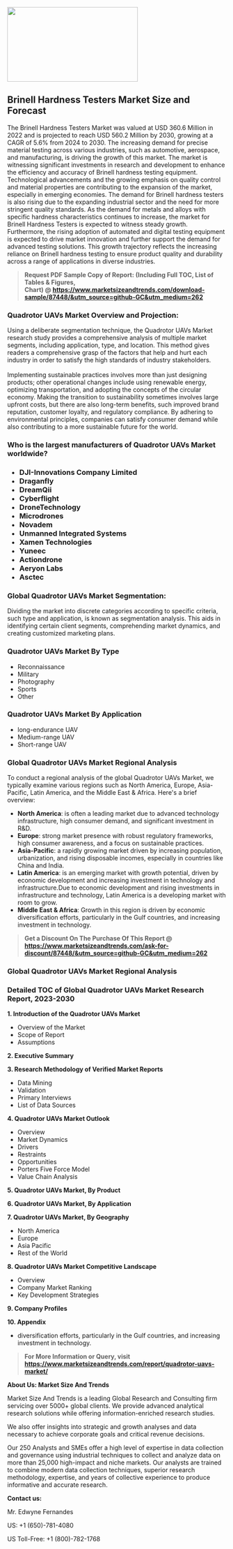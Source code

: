 <p><img class="alignnone size-medium wp-image-20088" src="https://ffe5etoiles.com/wp-content/uploads/2024/12/MST1-300x171.png" alt="" width="300" height="171" /></p><h2>Brinell Hardness Testers Market Size and Forecast</h2><p>The Brinell Hardness Testers Market was valued at USD 360.6 Million in 2022 and is projected to reach USD 560.2 Million by 2030, growing at a CAGR of 5.6% from 2024 to 2030. The increasing demand for precise material testing across various industries, such as automotive, aerospace, and manufacturing, is driving the growth of this market. The market is witnessing significant investments in research and development to enhance the efficiency and accuracy of Brinell hardness testing equipment. Technological advancements and the growing emphasis on quality control and material properties are contributing to the expansion of the market, especially in emerging economies. The demand for Brinell hardness testers is also rising due to the expanding industrial sector and the need for more stringent quality standards. As the demand for metals and alloys with specific hardness characteristics continues to increase, the market for Brinell Hardness Testers is expected to witness steady growth. Furthermore, the rising adoption of automated and digital testing equipment is expected to drive market innovation and further support the demand for advanced testing solutions. This growth trajectory reflects the increasing reliance on Brinell hardness testing to ensure product quality and durability across a range of applications in diverse industries.</p><blockquote id="" class=""><strong>Request PDF Sample Copy of Report: (Including Full TOC, List of Tables &amp; Figures, Chart)&nbsp;@&nbsp;<strong><a href="https://www.marketsizeandtrends.com/download-sample/87448/&utm_source=github-GC&utm_medium=262" target="_blank">https://www.marketsizeandtrends.com/download-sample/87448/&utm_source=github-GC&utm_medium=262</a></strong></strong></blockquote><h3 id="" class="">Quadrotor UAVs Market&nbsp;Overview and Projection:</h3><p id="" class="">Using a deliberate segmentation technique, the Quadrotor UAVs Market research study provides a comprehensive analysis of multiple market segments, including application, type, and location. This method gives readers a comprehensive grasp of the factors that help and hurt each industry in order to satisfy the high standards of industry stakeholders. <br /> <br />Implementing sustainable practices involves more than just designing products; other operational changes include using renewable energy, optimizing transportation, and adopting the concepts of the circular economy. Making the transition to sustainability sometimes involves large upfront costs, but there are also long-term benefits, such improved brand reputation, customer loyalty, and regulatory compliance. By adhering to environmental principles, companies can satisfy consumer demand while also contributing to a more sustainable future for the world.</p><h3 id="" class="">Who is the largest manufacturers of&nbsp;Quadrotor UAVs Market worldwide?</h3><h3 class=""><p><ul><li>DJI-Innovations Company Limited </li><li> Draganfly </li><li> DreamQii </li><li> Cyberflight </li><li> DroneTechnology </li><li> Microdrones </li><li> Novadem </li><li> Unmanned Integrated Systems </li><li> Xamen Technologies </li><li> Yuneec </li><li> Actiondrone </li><li> Aeryon Labs </li><li> Asctec</li></ul></p></h3><h3 id="" class="">Global&nbsp;Quadrotor UAVs Market Segmentation:</h3><p id="" class="">Dividing the market into discrete categories according to specific criteria, such type and application, is known as segmentation analysis. This aids in identifying certain client segments, comprehending market dynamics, and creating customized marketing plans.</p><h3 id="" class="">Quadrotor UAVs Market&nbsp;By Type</h3><p><p><ul><li>Reconnaissance </li><li> Military </li><li> Photography </li><li> Sports </li><li> Other</p></li></ul></p></p><h3 id="" class="">Quadrotor UAVs Market&nbsp;By Application</h3><p class=""><p><ul><li>long-endurance UAV </li><li> Medium-range UAV </li><li> Short-range UAV</li></ul></p></p><h3 id="" class="">Global Quadrotor UAVs Market Regional Analysis</h3><p id="" class="">To conduct a regional analysis of the global Quadrotor UAVs Market, we typically examine various regions such as North America, Europe, Asia-Pacific, Latin America, and the Middle East &amp; Africa. Here's a brief overview:</p><ul><li><strong>North America</strong>: is often a leading market due to advanced technology infrastructure, high consumer demand, and significant investment in R&amp;D.</li><li><strong>Europe</strong>: strong market presence with robust regulatory frameworks, high consumer awareness, and a focus on sustainable practices.</li><li><strong>Asia-Pacific</strong>: a rapidly growing market driven by increasing population, urbanization, and rising disposable incomes, especially in countries like China and India.</li><li><strong>Latin America</strong>: is an emerging market with growth potential, driven by economic development and increasing investment in technology and infrastructure.Due to economic development and rising investments in infrastructure and technology, Latin America is a developing market with room to grow.</li><li><strong>Middle East &amp; Africa</strong>: Growth in this region is driven by economic diversification efforts, particularly in the Gulf countries, and increasing investment in technology.</li></ul><blockquote id="" class=""><strong>Get a Discount On The Purchase Of This Report @ <strong><a href="https://www.marketsizeandtrends.com/ask-for-discount/87448/&utm_source=github-GC&utm_medium=262" target="_blank">https://www.marketsizeandtrends.com/ask-for-discount/87448/&utm_source=github-GC&utm_medium=262</a></strong></strong></blockquote><h3 id="" class="">Global Quadrotor UAVs Market Regional Analysis</h3><h3 id="" class="">Detailed TOC of Global Quadrotor UAVs Market Research Report, 2023-2030</h3><p id="" class=""><strong>1. Introduction of the Quadrotor UAVs Market</strong></p><ul><li>Overview of the Market</li><li>Scope of Report</li><li>Assumptions</li></ul><p id="" class=""><strong>2. Executive Summary</strong></p><p id="" class=""><strong>3. Research Methodology of Verified Market Reports</strong></p><ul><li>Data Mining</li><li>Validation</li><li>Primary Interviews</li><li>List of Data Sources</li></ul><p id="" class=""><strong>4. Quadrotor UAVs Market Outlook</strong></p><ul><li>Overview</li><li>Market Dynamics</li><li>Drivers</li><li>Restraints</li><li>Opportunities</li><li>Porters Five Force Model</li><li>Value Chain Analysis</li></ul><p id="" class=""><strong>5. Quadrotor UAVs Market, By Product</strong></p><p id="" class=""><strong>6. Quadrotor UAVs Market, By Application</strong></p><p id="" class=""><strong>7. Quadrotor UAVs Market, By Geography</strong></p><ul><li>North America</li><li>Europe</li><li>Asia Pacific</li><li>Rest of the World</li></ul><p id="" class=""><strong>8. Quadrotor UAVs Market Competitive Landscape</strong></p><ul><li>Overview</li><li>Company Market Ranking</li><li>Key Development Strategies</li></ul><p id="" class=""><strong>9. Company Profiles</strong></p><p id="" class=""><strong>10. Appendix</strong></p><ul><li>diversification efforts, particularly in the Gulf countries, and increasing investment in technology.</li></ul><blockquote id="" class=""><strong>For More Information or Query, visit <strong><strong><a href="https://www.marketsizeandtrends.com/report/quadrotor-uavs-market/" target="_blank">https://www.marketsizeandtrends.com/report/quadrotor-uavs-market/</a></strong></strong></strong></blockquote><p id="" class=""><strong>About Us: Market Size And Trends</strong></p><p id="" class="">Market Size And Trends is a leading Global Research and Consulting firm servicing over 5000+ global clients. We provide advanced analytical research solutions while offering information-enriched research studies.</p><p id="" class="">We also offer insights into strategic and growth analyses and data necessary to achieve corporate goals and critical revenue decisions.</p><p id="" class="">Our 250 Analysts and SMEs offer a high level of expertise in data collection and governance using industrial techniques to collect and analyze data on more than 25,000 high-impact and niche markets. Our analysts are trained to combine modern data collection techniques, superior research methodology, expertise, and years of collective experience to produce informative and accurate research.</p><p id="" class=""><strong>Contact us:</strong></p><p id="" class="">Mr. Edwyne Fernandes</p><p id="" class="">US: +1 (650)-781-4080</p><p id="" class="">US Toll-Free: +1 (800)-782-1768</p>
